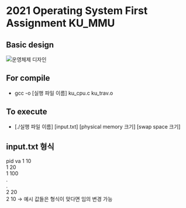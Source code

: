 # 2021 Operating System First Assignment KU_MMU  
## Basic design  
![운영체제 디자인](https://user-images.githubusercontent.com/62276222/117556268-fb767600-b0a1-11eb-8b85-ca377e4dd1fa.jpg)
## For compile
+ gcc -o [실행 파일 이름] ku_cpu.c ku_trav.o
## To execute
+ [./실행 파일 이름] [input.txt] [physical memory 크기] [swap space 크기]
## input.txt 형식
pid va
1 10  
1 20  
1 100  
.  
.  
2 20  
2 10 -> 예시 값들은 형식이 맞다면 임의 변경 가능
